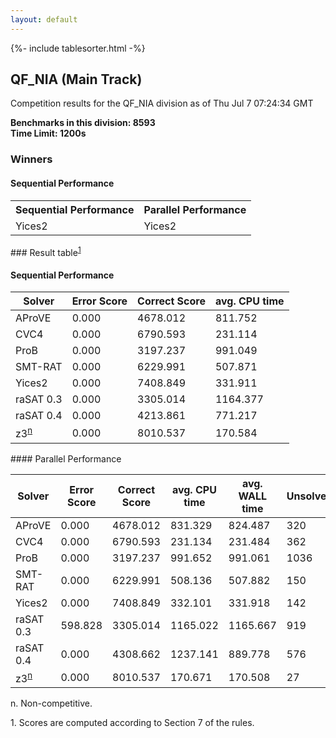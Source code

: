 ```yaml
---
layout: default
---
```

{%- include tablesorter.html -%}

##  QF_NIA (Main Track)

Competition results for the QF_NIA division as of Thu Jul 7 07:24:34 GMT

**Benchmarks in this division: 8593**
<br/>
**Time Limit: 1200s**


### Winners
#### Sequential Performance
<table>
<tr>
<th class="center">Sequential Performance</th>
<th class="center">Parallel Performance</th>
</tr>
<tr class="center">
<td>Yices2</td>
<td>Yices2</td>
</tr>
</table>
### Result table<sup><a href="#fn1">1</a></sup>
 




#### Sequential Performance
<table id="sequential" class="result sorted">
<thead>
<tr>
<th class="center">Solver</th>
<th class="center">Error Score</th>
<th class="center">Correct Score</th>
<th class="center">avg. CPU time </th>
</tr>
</thead>
<tr>
<td>AProVE</td>
<td class="right">0.000</td>
<td class="right">4678.012</td>
<td class="right">811.752</td>
</tr>
<tr>
<td>CVC4</td>
<td class="right">0.000</td>
<td class="right">6790.593</td>
<td class="right">231.114</td>
</tr>
<tr>
<td>ProB</td>
<td class="right">0.000</td>
<td class="right">3197.237</td>
<td class="right">991.049</td>
</tr>
<tr>
<td>SMT-RAT</td>
<td class="right">0.000</td>
<td class="right">6229.991</td>
<td class="right">507.871</td>
</tr>
<tr>
<td>Yices2</td>
<td class="right">0.000</td>
<td class="right">7408.849</td>
<td class="right">331.911</td>
</tr>
<tr>
<td>raSAT 0.3</td>
<td class="right">0.000</td>
<td class="right">3305.014</td>
<td class="right">1164.377</td>
</tr>
<tr>
<td>raSAT 0.4</td>
<td class="right">0.000</td>
<td class="right">4213.861</td>
<td class="right">771.217</td>
</tr>
<tr>
<td>z3<SUP><a href="#fn">n</a></SUP>
</td>
<td class="right">0.000</td>
<td class="right">8010.537</td>
<td class="right">170.584</td>
</tr>

</table>
#### Parallel Performance
<table id="parallel" class="result sorted">
<thead>
<tr>
<th class="center">Solver</th><th class="center">Error Score</th>
<th class="center">Correct Score</th>
<th class="center">avg. CPU time </th>
<th class="center">avg. WALL time </th>

<th class="center">Unsolved</th>
</tr>
</thead>
<tr>
<td>AProVE</td>
<td class="right">0.000</td>
<td class="right">4678.012</td>
<td class="right">831.329</td>
<td class="right">824.487</td>
<td class="right">320</td>
</tr>
<tr>
<td>CVC4</td>
<td class="right">0.000</td>
<td class="right">6790.593</td>
<td class="right">231.134</td>
<td class="right">231.484</td>
<td class="right">362</td>
</tr>
<tr>
<td>ProB</td>
<td class="right">0.000</td>
<td class="right">3197.237</td>
<td class="right">991.652</td>
<td class="right">991.061</td>
<td class="right">1036</td>
</tr>
<tr>
<td>SMT-RAT</td>
<td class="right">0.000</td>
<td class="right">6229.991</td>
<td class="right">508.136</td>
<td class="right">507.882</td>
<td class="right">150</td>
</tr>
<tr>
<td>Yices2</td>
<td class="right">0.000</td>
<td class="right">7408.849</td>
<td class="right">332.101</td>
<td class="right">331.918</td>
<td class="right">142</td>
</tr>
<tr>
<td>raSAT 0.3</td>
<td class="right">598.828</td>
<td class="right">3305.014</td>
<td class="right">1165.022</td>
<td class="right">1165.667</td>
<td class="right">919</td>
</tr>
<tr>
<td>raSAT 0.4</td>
<td class="right">0.000</td>
<td class="right">4308.662</td>
<td class="right">1237.141</td>
<td class="right">889.778</td>
<td class="right">576</td>
</tr>
<tr>
<td>z3<SUP><a href="#fn">n</a></SUP>
</td>
<td class="right">0.000</td>
<td class="right">8010.537</td>
<td class="right">170.671</td>
<td class="right">170.508</td>
<td class="right">27</td>
</tr>
</table>
<span id="fn"> n. Non-competitive.</span>

<span id="fn1"> 1. Scores are computed according to Section 7 of the rules.</span>


